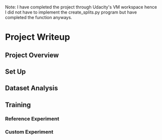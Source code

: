 Note: I have completed the project through Udacity's VM workspace hence I did not have to implement the create_splits.py program but have completed the function anyways. 
# Project Writeup

## Project Overview

## Set Up

## Dataset Analysis

## Training
### Reference Experiment
### Custom Experiment
